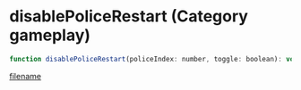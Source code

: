 # disablePoliceRestart (Category gameplay)

```js
function disablePoliceRestart(policeIndex: number, toggle: boolean): void
```

[filename](disablePoliceRestart_m.md ':include')